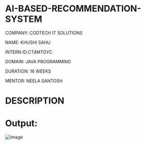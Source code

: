 # AI-BASED-RECOMMENDATION-SYSTEM

COMPANY: CODTECH IT SOLUTIONS

NAME: KHUSHI SAHU

INTERN ID:CT4MTGYC

DOMAIN: JAVA PROGRAMMING

DURATION: 16 WEEKS

MENTOR: NEELA SANTOSH

# DESCRIPTION






# Output:
![Image](https://github.com/user-attachments/assets/70b0d4e9-099f-402d-8f93-ffb9aafdb05b)

